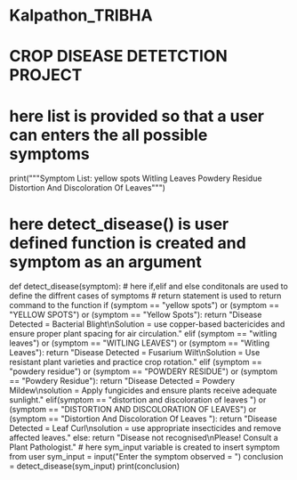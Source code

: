 # Kalpathon_TRIBHA
  # CROP DISEASE DETETCTION PROJECT
# here list is provided so that a user can enters the all possible symptoms
print("""Symptom List:
yellow spots 
Witling Leaves 
Powdery Residue
Distortion And Discoloration Of Leaves""")
# here detect_disease() is user defined  function is created and symptom as an argument
def detect_disease(symptom):
    # here if,elif and else conditonals are used to define the diffrent cases of symptoms
    # return statement is used to return command to the function
    if (symptom == "yellow spots") or (symptom == "YELLOW SPOTS") or (symptom == "Yellow Spots"):
        return "Disease Detected = Bacterial Blight\nSolution = use copper-based bactericides and ensure proper plant spacing for air circulation."
    elif (symptom == "witling leaves") or (symptom == "WITLING LEAVES") or (symptom == "Witling Leaves"):
        return "Disease Detected = Fusarium Wilt\nSolution = Use resistant plant varieties and practice crop rotation."
    elif (symptom == "powdery residue") or (symptom == "POWDERY RESIDUE") or (symptom == "Powdery Residue"):
        return "Disease Detected = Powdery Mildew\nsolution = Apply fungicides and ensure plants receive adequate sunlight."
    elif(symptom == "distortion and discoloration of leaves ") or (symptom == "DISTORTION AND DISCOLORATION OF LEAVES") or (symptom == "Distortion And Discoloration Of Leaves "):
        return "Disease Detected = Leaf Curl\nsolution = use appropriate insecticides and remove affected leaves."
    else:
        return "Disease not recognised\nPlease! Consult a Plant Pathologist."
    # here sym_input variable is created to insert symptom from user
sym_input = input("Enter the symptom observed = ")
conclusion = detect_disease(sym_input)
print(conclusion)
